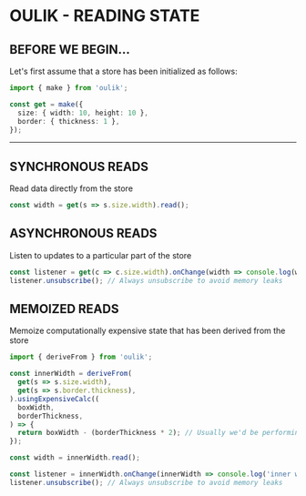 # OULIK - READING STATE #

## BEFORE WE BEGIN... ##  
Let's first assume that a store has been initialized as follows:
```Typescript
import { make } from 'oulik';

const get = make({
  size: { width: 10, height: 10 },
  border: { thickness: 1 },
}); 
```
---

## SYNCHRONOUS READS ##
Read data directly from the store
```Typescript
const width = get(s => s.size.width).read();
```

## ASYNCHRONOUS READS ##
Listen to updates to a particular part of the store
```Typescript
const listener = get(c => c.size.width).onChange(width => console.log(width));
listener.unsubscribe(); // Always unsubscribe to avoid memory leaks
```  

## MEMOIZED READS ##
Memoize computationally expensive state that has been derived from the store
```Typescript
import { deriveFrom } from 'oulik';

const innerWidth = deriveFrom(
  get(s => s.size.width),
  get(s => s.border.thickness),
).usingExpensiveCalc((
  boxWidth,
  borderThickness,
) => {
  return boxWidth - (borderThickness * 2); // Usually we'd be performing a much bigger calculation here
});

const width = innerWidth.read();

const listener = innerWidth.onChange(innerWidth => console.log('inner width', innerWidth));
listener.unsubscribe(); // Always unsubscribe to avoid memory leaks
```

